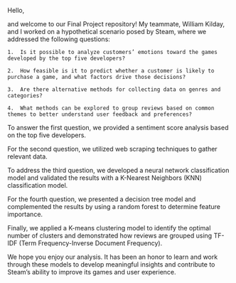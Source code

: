 Hello, 

and welcome to our Final Project repository! My teammate, William Kilday, and I worked on a hypothetical scenario posed by Steam, where we addressed the following questions:

	1.	Is it possible to analyze customers’ emotions toward the games developed by the top five developers?
 
	2.	How feasible is it to predict whether a customer is likely to purchase a game, and what factors drive those decisions?
 
	3.	Are there alternative methods for collecting data on genres and categories?
 
	4.	What methods can be explored to group reviews based on common themes to better understand user feedback and preferences?

To answer the first question, we provided a sentiment score analysis based on the top five developers. 

For the second question, we utilized web scraping techniques to gather relevant data. 

To address the third question, we developed a neural network classification model and validated the results with a K-Nearest Neighbors (KNN) classification model. 

For the fourth question, we presented a decision tree model and complemented the results by using a random forest to determine feature importance. 

Finally, we applied a K-means clustering model to identify the optimal number of clusters and demonstrated how reviews are grouped using TF-IDF (Term Frequency-Inverse Document Frequency). 

We hope you enjoy our analysis. It has been an honor to learn and work through these models to develop meaningful insights and contribute to Steam’s ability to improve its games and user experience.
